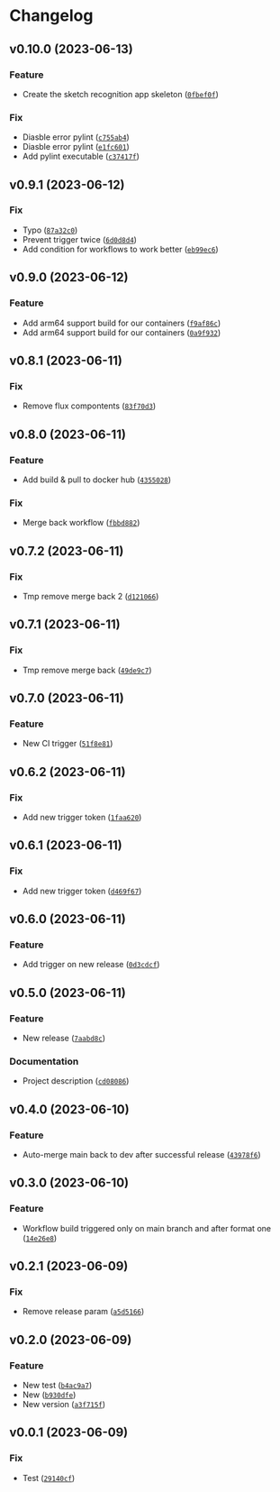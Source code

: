 # Changelog

<!--next-version-placeholder-->

## v0.10.0 (2023-06-13)

### Feature

* Create the sketch recognition app skeleton ([`0fbef0f`](https://github.com/Nelsi11120/tinta/commit/0fbef0f04cb18aead1488f479885c14575d51912))

### Fix

* Diasble error pylint ([`c755ab4`](https://github.com/Nelsi11120/tinta/commit/c755ab4e1cb80d7a3c64a26556e1b01d137bf91c))
* Diasble error pylint ([`e1fc601`](https://github.com/Nelsi11120/tinta/commit/e1fc60190ed72c9064999d828cdb511a5803f8c7))
* Add pylint executable ([`c37417f`](https://github.com/Nelsi11120/tinta/commit/c37417f84915f5823ab3c036f0478321f66fee50))

## v0.9.1 (2023-06-12)

### Fix

* Typo ([`87a32c0`](https://github.com/Nelsi11120/tinta/commit/87a32c07d6018aa4fecca029e40161d0437a75f9))
* Prevent trigger twice ([`6d0d8d4`](https://github.com/Nelsi11120/tinta/commit/6d0d8d46cf451466d809bff51b571e865d2678ad))
* Add condition for workflows to work better ([`eb99ec6`](https://github.com/Nelsi11120/tinta/commit/eb99ec6563afce1aabc8ed02a8a95085127df69c))

## v0.9.0 (2023-06-12)

### Feature

* Add arm64 support build for our containers ([`f9af86c`](https://github.com/Nelsi11120/tinta/commit/f9af86c546c8927ac47147f2ff69e8b06df286ed))
* Add arm64 support build for our containers ([`0a9f932`](https://github.com/Nelsi11120/tinta/commit/0a9f932eb009c887a97c0a7c40010d3ef0eca88b))

## v0.8.1 (2023-06-11)

### Fix

* Remove flux compontents ([`83f70d3`](https://github.com/Nelsi11120/tinta/commit/83f70d327de30b35d3274fd90ee895d27f8edb02))

## v0.8.0 (2023-06-11)

### Feature

* Add build & pull to docker hub ([`4355028`](https://github.com/Nelsi11120/tinta/commit/435502846bcfc4dbc9b360c4727670d099ea12a3))

### Fix

* Merge back workflow ([`fbbd882`](https://github.com/Nelsi11120/tinta/commit/fbbd882374c359c375567589a645a14ce5a45cd2))

## v0.7.2 (2023-06-11)

### Fix

* Tmp remove merge back 2 ([`d121066`](https://github.com/Nelsi11120/tinta/commit/d12106603fad8334607ed0fc0673d669a09bc2ff))

## v0.7.1 (2023-06-11)

### Fix

* Tmp remove merge back ([`49de9c7`](https://github.com/Nelsi11120/tinta/commit/49de9c70498b0cf6857a2269e5dfb3acc576001c))

## v0.7.0 (2023-06-11)

### Feature

* New CI trigger ([`51f8e81`](https://github.com/Nelsi11120/tinta/commit/51f8e81a2c85178c7f8bc313c07f238098b90110))

## v0.6.2 (2023-06-11)

### Fix

* Add new trigger token ([`1faa620`](https://github.com/Nelsi11120/tinta/commit/1faa620472fc694e0da5aa61d30e1d565b0729cc))

## v0.6.1 (2023-06-11)

### Fix

* Add new trigger token ([`d469f67`](https://github.com/Nelsi11120/tinta/commit/d469f6782f836ec0c3a85a1b2447cc5b6ac5d1d9))

## v0.6.0 (2023-06-11)

### Feature

* Add trigger on new release ([`0d3cdcf`](https://github.com/Nelsi11120/tinta/commit/0d3cdcfee06eb11ce24887f807bf3e77b564ce5c))

## v0.5.0 (2023-06-11)

### Feature

* New release ([`7aabd8c`](https://github.com/Nelsi11120/tinta/commit/7aabd8c7ebf0dd59f2c811f8e59c0db59fa6d8af))

### Documentation

* Project description ([`cd08086`](https://github.com/Nelsi11120/tinta/commit/cd08086d642b46f33d243e1b280718d21f0b7a2c))

## v0.4.0 (2023-06-10)

### Feature

* Auto-merge main back to dev after successful release ([`43978f6`](https://github.com/Nelsi11120/tinta/commit/43978f687168f97e927b0c5bdf1ac315b03a5dad))

## v0.3.0 (2023-06-10)

### Feature

* Workflow build triggered only on main branch and after format one ([`14e26e8`](https://github.com/Nelsi11120/tinta/commit/14e26e814df1e9bbffb17c31bb18abc104b0e926))

## v0.2.1 (2023-06-09)

### Fix

* Remove release param ([`a5d5166`](https://github.com/Nelsi11120/tinta/commit/a5d5166ca0f33b2483f4a7ffa56771895ff7c49d))

## v0.2.0 (2023-06-09)

### Feature

* New test ([`b4ac9a7`](https://github.com/Nelsi11120/tinta/commit/b4ac9a748ba1c15c8f148b60a378f696b8a6d125))
* New ([`b930dfe`](https://github.com/Nelsi11120/tinta/commit/b930dfee8a15c778bd02742b810bfe5cf1c59130))
* New version ([`a3f715f`](https://github.com/Nelsi11120/tinta/commit/a3f715f95ab083a05eaa3f8dc11ea2e532e3def2))

## v0.0.1 (2023-06-09)

### Fix

* Test ([`29140cf`](https://github.com/Nelsi11120/tinta/commit/29140cf42587e1274f7010a95f78211f7bc297f5))
